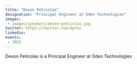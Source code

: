 ```yaml
---
title: "Devon Peticolas"
designation: "Principal Engineer at Oden Technologies"
images:
 - images/speakers/devon-peticolas.jpg
twitter: https://twitter.com/dproi
linkedin: 
events:
 - 2023
---
```


Devon Peticolas is a Principal Engineer at Oden Technologies